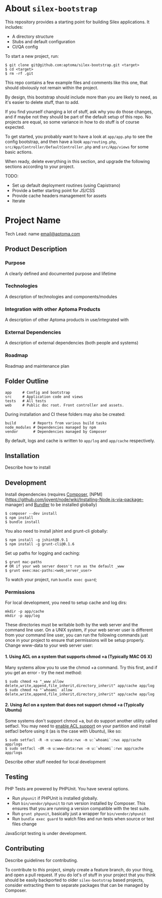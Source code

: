 About `silex-bootstrap`
=======================

This repository provides a starting point for building Silex applications. It
includes:

- A directory structure
- Stubs and default configuration
- CI/QA config

To start a new project, run:

    $ git clone git@github.com:aptoma/silex-bootstrap.git <target>
    $ cd <target>
    $ rm -rf .git

This repo contains a few example files and comments like this one, that should
obviously not remain within the project.

By design, this bootstrap should include more than you are likely to need,
as it's easier to delete stuff, than to add.

If you find yourself changing a lot of stuff, ask why you do those changes, and
if maybe not they should be part of the default setup of this repo. No projects
are equal, so some variance in how to do stuff is of course expected.

To get started, you probably want to have a look at `app/app.php` to see the
config bootstrap, and then have a look `app/routing.php`,
`src/App/Controller/DefaultController.php` and `src/App/views` for some basic
actions.

When ready, delete everything in this section, and upgrade the following sections
according to your project.

TODO:

- Set up default deployment routines (using Capistrano)
- Provide a better starting point for JS/CSS
- Provide cache headers management for assets
- Iterate

Project Name
============

Tech Lead: name <email@aptoma.com>

## Product Description

### Purpose

A clearly defined and documented purpose and lifetime

### Technologies

A description of technologies and components/modules

### Integration with other Aptoma Products

A description of other Aptoma products in use/integrated with

### External Dependencies

A description of external dependencies (both people and systems)

### Roadmap

Roadmap and maintenance plan


## Folder Outline

    app     # Config and bootstrap
    src     # Application code and views
    tests   # All tests
    web     # Public doc root. Front controller and assets.

During installation and CI these folders may also be created:

    build        # Reports from various build tasks
    node_modules # Dependencies managed by npm
    vendor       # Dependencies managed by Composer

By default, logs and cache is written to `app/log` and `app/cache` respectively.

## Installation

Describe how to install


## Development

Install dependencies (requires [Composer](https://getcomposer.org/download),
[NPM](https://github.com/joyent/node/wiki/Installing-Node.js-via-package-
manager) and [Bundler](http://gembundler.com/) to be installed globally)

    $ composer --dev install
    $ npm install
    $ bundle install

You also need to install jshint and grunt-cli globally:

    $ npm install -g jshint@0.9.1
    $ npm install -g grunt-cli@0.1.6

Set up paths for logging and caching:

    $ grunt mac-paths
    # OR if your web server doesn't run as the default _www
    $ grunt exec:mac-paths:<web_server_user>

To watch your project, run `bundle exec guard`;

### Permissions

For local development, you need to setup cache and log dirs:

    mkdir -p app/cache
    mkdir -p app/log

These directories must be writable both by the web server and the command line user.
On a UNIX system, if your web server user is different from your command line user,
you can run the following commands just once in your project to ensure that permissions
will be setup properly. Change www-data to your web server user:

#### 1. Using ACL on a system that supports chmod +a (Typically MAC OS X)

Many systems allow you to use the chmod +a command. Try this first, and if you get an error - try the next method:

    $ sudo chmod +a "_www allow delete,write,append,file_inherit,directory_inherit" app/cache app/log
    $ sudo chmod +a "`whoami` allow delete,write,append,file_inherit,directory_inherit" app/cache app/log

#### 2. Using Acl on a system that does not support chmod +a (Typically Ubuntu)

Some systems don't support chmod +a, but do support another utility called setfacl.
You may need to [enable ACL support](https://help.ubuntu.com/community/FilePermissionsACLs)
on your partition and install setfacl before using it (as is the case with Ubuntu), like so:

    $ sudo setfacl -R -m u:www-data:rwx -m u:`whoami`:rwx app/cache app/logs
    $ sudo setfacl -dR -m u:www-data:rwx -m u:`whoami`:rwx app/cache app/logs


Describe other stuff needed for local development

## Testing

PHP Tests are powered by PHPUnit. You have several options.

- Run `phpunit` if PHPUnit is installed globally.
- Run `bin/vendor/phpunit` to run version installed by Composer. This ensures
  that you are running a version compatible with the test suite.
- Run `grunt phpunit`, basically just a wrapper for `bin/vendor/phpunit`
- Run `bundle exec guard` to watch files and run tests when source or test files
  change

JavaScript testing is under development.

## Contributing

Describe guidelines for contributing.

To contribute to _this_ project, simply create a feature branch, do your thing,
and open a pull request. If you do lot's of stuff in your project that you think
should be easily backported to older `silex-bootstrap` based projects, consider
extracting them to separate packages that can be managed by Composer.
